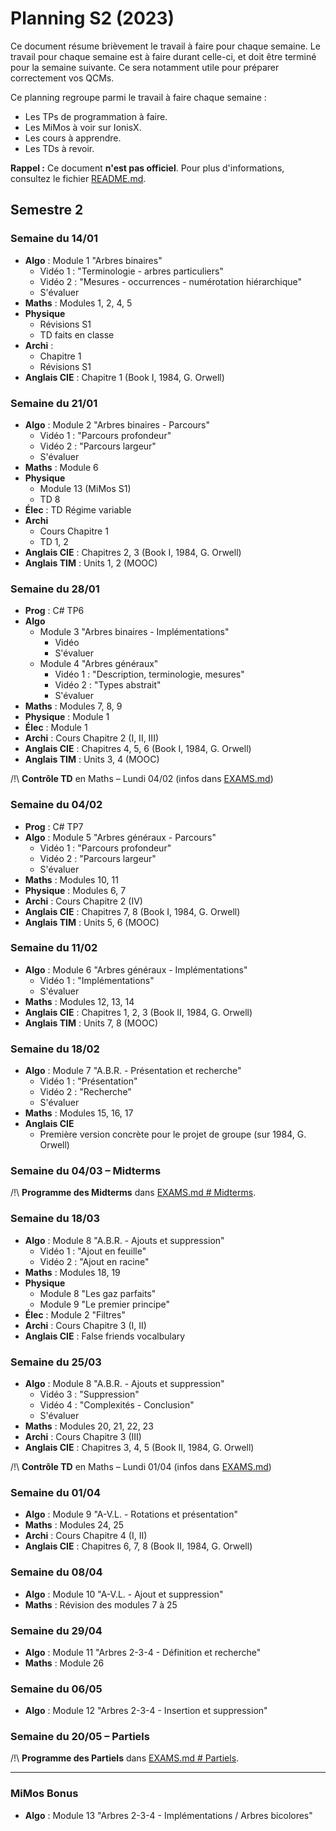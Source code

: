 # Planning S2 (2023)

Ce document résume brièvement le travail à faire pour chaque semaine.
Le travail pour chaque semaine est à faire durant celle-ci, et doit être terminé pour la semaine suivante. Ce sera notamment utile pour préparer correctement vos QCMs.

Ce planning regroupe parmi le travail à faire chaque semaine :
- Les TPs de programmation à faire.
- Les MiMos à voir sur IonisX.
- Les cours à apprendre.
- Les TDs à revoir.

**Rappel :** Ce document **n'est pas officiel**.
Pour plus d'informations, consultez le fichier [README.md](../../README.md).


## Semestre 2

### Semaine du 14/01

- **Algo** : Module 1 "Arbres binaires"
	- Vidéo 1 : "Terminologie - arbres particuliers"
	- Vidéo 2 : "Mesures - occurrences - numérotation hiérarchique"
	- S'évaluer
- **Maths** : Modules 1, 2, 4, 5
- **Physique**
	- Révisions S1
	- TD faits en classe
- **Archi** :
	- Chapitre 1
	- Révisions S1
- **Anglais CIE** : Chapitre 1 (Book I, 1984, G. Orwell)

### Semaine du 21/01

- **Algo** : Module 2 "Arbres binaires - Parcours"
	- Vidéo 1 : "Parcours profondeur"
	- Vidéo 2 : "Parcours largeur"
	- S'évaluer
- **Maths** : Module 6
- **Physique**
	- Module 13 (MiMos S1)
	- TD 8
- **Élec** : TD Régime variable
- **Archi**
	- Cours Chapitre 1
	- TD 1, 2
- **Anglais CIE** : Chapitres 2, 3 (Book I, 1984, G. Orwell)
- **Anglais TIM** : Units 1, 2 (MOOC)

### Semaine du 28/01

- **Prog** : C# TP6
- **Algo**
	- Module 3 "Arbres binaires - Implémentations"
		- Vidéo
		- S'évaluer
	- Module 4 "Arbres généraux"
		- Vidéo 1 : "Description, terminologie, mesures"
		- Vidéo 2 : "Types abstrait"
		- S'évaluer
- **Maths** : Modules 7, 8, 9
- **Physique** : Module 1
- **Élec** : Module 1
- **Archi** : Cours Chapitre 2 (I, II, III)
- **Anglais CIE** : Chapitres 4, 5, 6 (Book I, 1984, G. Orwell)
- **Anglais TIM** : Units 3, 4 (MOOC)

/!\ **Contrôle TD** en Maths – Lundi 04/02 (infos dans [EXAMS.md](EXAMS.md))

### Semaine du 04/02

- **Prog** : C# TP7
- **Algo** : Module 5 "Arbres généraux - Parcours"
	- Vidéo 1 : "Parcours profondeur"
	- Vidéo 2 : "Parcours largeur"
	- S'évaluer
- **Maths** : Modules 10, 11
- **Physique** : Modules 6, 7
- **Archi** : Cours Chapitre 2 (IV)
- **Anglais CIE** : Chapitres 7, 8 (Book I, 1984, G. Orwell)
- **Anglais TIM** : Units 5, 6 (MOOC)

### Semaine du 11/02

- **Algo** : Module 6 "Arbres généraux - Implémentations"
	- Vidéo 1 : "Implémentations"
	- S'évaluer
- **Maths** : Modules 12, 13, 14
- **Anglais CIE** : Chapitres 1, 2, 3 (Book II, 1984, G. Orwell)
- **Anglais TIM** : Units 7, 8 (MOOC)

### Semaine du 18/02

- **Algo** : Module 7 "A.B.R. - Présentation et recherche"
	- Vidéo 1 : "Présentation"
	- Vidéo 2 : "Recherche"
	- S'évaluer
- **Maths** : Modules 15, 16, 17
- **Anglais CIE**
  - Première version concrète pour le projet de groupe (sur 1984, G. Orwell)

### Semaine du 04/03 – Midterms

/!\ **Programme des Midterms** dans [EXAMS.md # Midterms](EXAMS.md#midterms).

### Semaine du 18/03

- **Algo** : Module 8 "A.B.R. - Ajouts et suppression"
	- Vidéo 1 : "Ajout en feuille"
	- Vidéo 2 : "Ajout en racine"
- **Maths** : Modules 18, 19
- **Physique**
	- Module 8 "Les gaz parfaits"
	- Module 9 "Le premier principe"
- **Élec** : Module 2 "Filtres"
- **Archi** : Cours Chapitre 3 (I, II)
- **Anglais CIE** : False friends vocalbulary

### Semaine du 25/03

- **Algo** : Module 8 "A.B.R. - Ajouts et suppression"
	- Vidéo 3 : "Suppression"
	- Vidéo 4 : "Complexités - Conclusion"
	- S'évaluer
- **Maths** : Modules 20, 21, 22, 23
- **Archi** : Cours Chapitre 3 (III)
- **Anglais CIE** : Chapitres 3, 4, 5 (Book II, 1984, G. Orwell)

/!\ **Contrôle TD** en Maths – Lundi 01/04 (infos dans [EXAMS.md](EXAMS.md))

### Semaine du 01/04

- **Algo** : Module 9 "A-V.L. - Rotations et présentation"
- **Maths** : Modules 24, 25
- **Archi** : Cours Chapitre 4 (I, II)
- **Anglais CIE** : Chapitres 6, 7, 8 (Book II, 1984, G. Orwell)

### Semaine du 08/04

- **Algo** : Module 10 "A-V.L. - Ajout et suppression"
- **Maths** : Révision des modules 7 à 25

### Semaine du 29/04

- **Algo** : Module 11 "Arbres 2-3-4 - Définition et recherche"
- **Maths** : Module 26

### Semaine du 06/05
- **Algo** : Module 12 "Arbres 2-3-4 - Insertion et suppression"

### Semaine du 20/05 – Partiels

/!\ **Programme des Partiels** dans [EXAMS.md # Partiels](EXAMS.md#partiels).

---

### MiMos Bonus

- **Algo** : Module 13 "Arbres 2-3-4 - Implémentations / Arbres bicolores"
